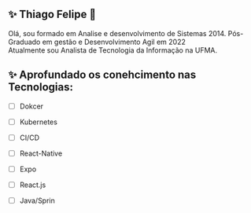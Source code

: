 
## ✨ Thiago Felipe 👋

Olá, sou formado em Analise e desenvolvimento de Sistemas 2014. Pós-Graduado em gestão e Desenvolvimento Agil em 2022<br>
Atualmente sou Analista de Tecnologia da Informação na UFMA. <br>

## ✨ Aprofundado os conehcimento nas Tecnologias: 

-   [ ] Dokcer
-   [ ] Kubernetes
-   [ ] CI/CD
-   [ ] React-Native
-   [ ] Expo
-   [ ] React.js
-   [ ] Java/Sprin



